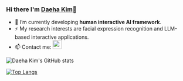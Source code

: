### Hi there I'm [Daeha Kim](https://kdhht2334.github.io)👋

- 🌱 I’m currently developing __human interactive AI framework__.
- ⚡ My research interests are facial expression recognition and LLM-based interactive applications.
- 📫 Contact me: <a href="mailto:kdhht5022@gmail.com"><code><img src="https://upload.wikimedia.org/wikipedia/commons/4/4e/Mail_%28iOS%29.svg" width="24"/></code></a>

![Daeha Kim's GitHub stats](https://github-readme-stats.vercel.app/api?username=kdhht2334&show_icons=true&theme=tokyonight)

[![Top Langs](https://github-readme-stats.vercel.app/api/top-langs/?username=kdhht2334&langs_count=8)](https://github.com/kdhht2334/github-readme-stats)

<!--
**kdhht2334/kdhht2334** is a ✨ _special_ ✨ repository because its `README.md` (this file) appears on your GitHub profile.

Here are some ideas to get you started:

- 🤔 I’m looking for help with ...
- 💬 Ask me about ...
- 📫 How to reach me: ...
- 😄 Pronouns: ...
- 👯 Fun fact: ...
-->


